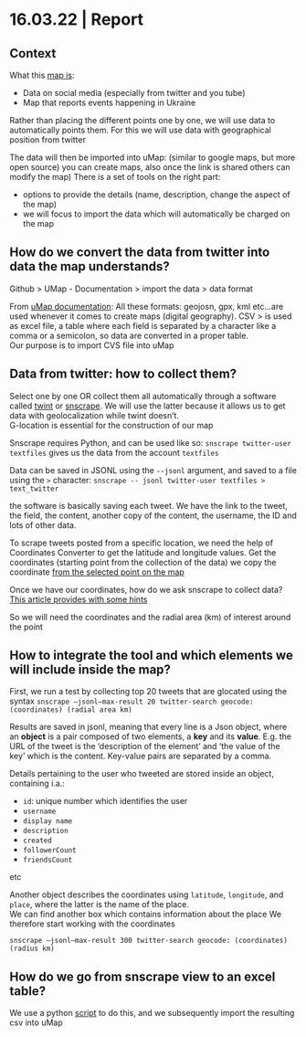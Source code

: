 # 16.03.22 | Report

## Context
What this [map is](https://maphub.net/Cen4infoRes/russian-ukraine-monitor):
- Data on social media (especially from twitter and you tube) 
- Map that reports events happening in Ukraine 

Rather than placing the different points one by one, we will use data to automatically points them. 
For this we will use data with geographical position from twitter  

The data will then be imported into uMap: (similar to google maps, but more open source) you can create maps, also once the link is shared others can modify the map)
There is a set of tools on the right part: 
- options to provide the details (name, description, change the aspect of the map) 
- we will focus to import the data which will automatically be charged on the map 

## How do we convert the data from twitter into data the map understands? 

Github > UMap - Documentation > import the data > data format  

From [uMap documentation](https://wiki.openstreetmap.org/wiki/UMap/Guide):
All these formats: geojosn, gpx, kml etc…are used whenever it comes to create maps (digital geography).
CSV > is used as excel file, a table where each field is separated by a character like a comma or a semicolon, so data are converted in a proper table.  
Our purpose is to import CVS file into uMap  

## Data from twitter: how to collect them? 

Select one by one OR collect them all automatically through a software called [twint](https://github.com/twintproject/twint) or [snscrape](https://github.com/JustAnotherArchivist/snscrape). We will use the latter because it allows us to get data with geolocalization while twint doesn’t.  
G-location is essential for the construction of our map 

Snscrape requires Python, and can be used like so:
`snscrape twitter-user textfiles` gives us the data from the account `textfiles`

Data can be saved in JSONL using the `--jsonl` argument, and saved to a file using the `>` character:
`snscrape -- jsonl twitter-user textfiles > text_twitter`

the software is basically saving each tweet. We have the link to the tweet, the field, the content, another copy of the content, the username, the ID and lots of other data. 

To scrape tweets posted from a specific location, we need the help of Coordinates Converter to get the latitude and longitude values. Get the coordinates (starting point from the collection of the data) we copy the coordinate [from the selected point on the map](https://coordinates-converter.com/en/decimal/50.233152,36.166992?karte=OpenStreetMap&zoom=5)

Once we have our coordinates, how do we ask snscrape to collect data? [This article provides with some hints](https://medium.com/swlh/how-to-scrape-tweets-by-location-in-python-using-snscrape-8c870fa6ec25)

So we will need the coordinates and the radial area (km) of interest around the point  

## How to integrate the tool and which elements we will include inside the map?
First, we run a test by collecting top 20 tweets that are glocated using the syntax
`snscrape –jsonl—max-result 20 twitter-search geocode: (coordinates) (radial area km)`

Results are saved in jsonl, meaning that every line is a Json object, where an **object** is a pair composed of two elements, a **key** and its **value**. E.g. the URL of the tweet is the ‘description of the element’ and ‘the value of the key’ which is the content. Key-value pairs are separated by a comma.  

Details pertaining to the user who tweeted are stored inside an object, containing i.a.:
- `id`: unique number which identifies the user
- `username`
- `display name`
- `description`
- `created`
- `followerCount`
- `friendsCount`

etc 

Another object describes the coordinates using `latitude`, `longitude`, and `place`, where the latter is the name of the place.  
We can find another box which contains information about the place 
We therefore start working with the coordinates  

`snscrape –jsonl—max-result 300 twitter-search geocode: (coordinates) (radius km)`

## How do we go from snscrape view to an excel table?  
We use a python [script](scripts/01_import-jsonl.py) to do this, and we subsequently import the resulting csv into uMap